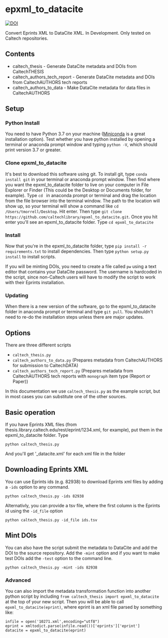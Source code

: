 # epxml_to_datacite

[![DOI](https://data.caltech.edu/badge/129455716.svg)](https://data.caltech.edu/badge/latestdoi/129455716)

Convert Eprints XML to DataCite XML.  In Development.  Only tested on Caltech
repositories.

## Contents

- caltech_thesis - Generate DataCite metadata and DOIs from CaltechTHESIS
- caltech_authors_tech_report - Generate DataCite metadata and DOIs from
  CaltechAUTHORS tech reports
- caltech_authors_to_data - Make DataCite metadata for data files in
  CaltechAUTHORS

## Setup

### Python Install

You need to have Python 3.7 on your machine
([Miniconda](https://docs.conda.io/en/latest/miniconda.html) is a great
installation option).  Test whether you have python installed by opening a terminal or
anaconda prompt window and typing `python -V`, which should print version 3.7
or greater. 

### Clone epxml_to_datacite

It's best to download this software using git.  To install git, type
`conda install git` in your terminal or anaconda prompt window.  Then find where you
want the epxml_to_datacite folder to live on your computer in File Explorer or Finder
(This could be the Desktop or Documents folder, for example).  Type `cd ` 
in anaconda prompt or terminal and drag the location from the file browser into
the terminal window.  The path to the location
will show up, so your terminal will show a command like 
`cd /Users/tmorrell/Desktop`.  Hit enter.  Then type 
`git clone https://github.com/caltechlibrary/epxml_to_datacite.git`. Once you
hit enter you'll see an epxml_to_datacite folder.  Type `cd epxml_to_datacite`

### Install

Now that you're in the epxml_to_datacite folder, type `pip install -r requirements.txt`
to install dependencies.  Then type `python setup.py install` to install
scripts.  

If you will be minting DOIs, you need to create a file called `pw` using a text
editor that contains your DataCite password.  The username is hardcoded in the
script, since non-Caltech users will have to modify the script to work with
their Eprints installation.

### Updating

When there is a new version of the software, go to the epxml_to_datacite
folder in anaconda prompt or terminal and type `git pull`.  You shouldn't need to re-do
the installation steps unless there are major updates.

## Options

There are three different scripts

- `caltech_thesis.py`
- `caltech_authors_to_data.py` (Prepares metadata from CaltechAUTHORS for submission to CaltechDATA)
- `caltech_authors_tech_report.py` (Prepares metadata from CaltechAUTHORS tech reports  with `monograph` item type (Report or Paper))

In this documentation we use `caltech_thesis.py` as the example script, but in most cases you can substitute one of the other sources.

## Basic operation

If you have Eprints XML files (from thesis.library.caltech.edu/rest/eprint/1234.xml, for example), put them in the epxml_to_datacite folder.  Type

`python caltech_thesis.py`

And you'll get '\_datacite.xml' for each xml file in the folder

## Downloading Eprints XML

You can use Eprints ids (e.g. 82938) to download Eprints xml files by adding a
`-ids` option to any command.

`python caltech_thesis.py -ids 82938`

Alternativly, you can provide a tsv file, where the first column is the Eprints
id using the `-id_file` option

`python caltech_thesis.py -id_file ids.tsv`

## Mint DOIs

You can also have the script submit the metadata to DataCite and add the DOI to the source repository. Add the `-mint`
option and if you want to make test DOIs add the `-test` option to the command line.  

`python caltech_thesis.py -mint -ids 82938`

### Advanced

You can also import the metadata transformation function into another python
script by including `from caltech_thesis import epxml_to_datacite` at the top of your new script.
Then you will be able to call `epxml_to_datacite(eprint)`, where eprint is an
xml file parsed by something like:

```
infile = open('10271.xml',encoding="utf8")
eprint = xmltodict.parse(infile.read())['eprints']['eprint']
datacite = epxml_to_datacite(eprint)
```
